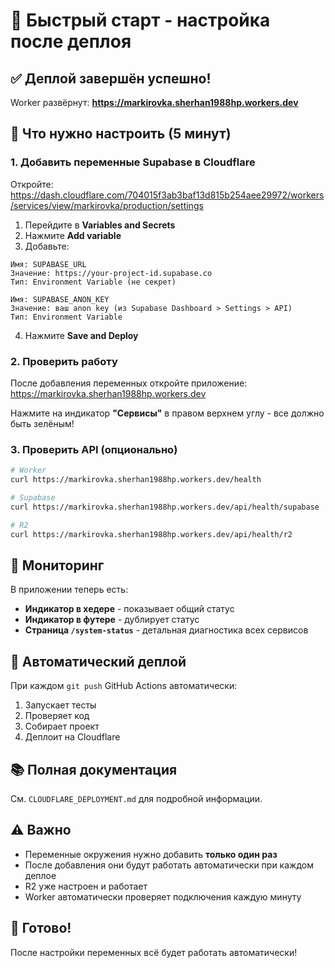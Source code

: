 # 🚀 Быстрый старт - настройка после деплоя

## ✅ Деплой завершён успешно!

Worker развёрнут: **https://markirovka.sherhan1988hp.workers.dev**

## 🔧 Что нужно настроить (5 минут)

### 1. Добавить переменные Supabase в Cloudflare

Откройте:
https://dash.cloudflare.com/704015f3ab3baf13d815b254aee29972/workers/services/view/markirovka/production/settings

1. Перейдите в **Variables and Secrets**
2. Нажмите **Add variable**
3. Добавьте:

```
Имя: SUPABASE_URL
Значение: https://your-project-id.supabase.co
Тип: Environment Variable (не секрет)
```

```
Имя: SUPABASE_ANON_KEY
Значение: ваш anon key (из Supabase Dashboard > Settings > API)
Тип: Environment Variable
```

4. Нажмите **Save and Deploy**

### 2. Проверить работу

После добавления переменных откройте приложение: https://markirovka.sherhan1988hp.workers.dev

Нажмите на индикатор **"Сервисы"** в правом верхнем углу - все должно быть зелёным!

### 3. Проверить API (опционально)

```bash
# Worker
curl https://markirovka.sherhan1988hp.workers.dev/health

# Supabase
curl https://markirovka.sherhan1988hp.workers.dev/api/health/supabase

# R2
curl https://markirovka.sherhan1988hp.workers.dev/api/health/r2
```

## 📱 Мониторинг

В приложении теперь есть:

- **Индикатор в хедере** - показывает общий статус
- **Индикатор в футере** - дублирует статус
- **Страница `/system-status`** - детальная диагностика всех сервисов

## 🔄 Автоматический деплой

При каждом `git push` GitHub Actions автоматически:

1. Запускает тесты
2. Проверяет код
3. Собирает проект
4. Деплоит на Cloudflare

## 📚 Полная документация

См. `CLOUDFLARE_DEPLOYMENT.md` для подробной информации.

## ⚠️ Важно

- Переменные окружения нужно добавить **только один раз**
- После добавления они будут работать автоматически при каждом деплое
- R2 уже настроен и работает
- Worker автоматически проверяет подключения каждую минуту

## 🎉 Готово!

После настройки переменных всё будет работать автоматически!
